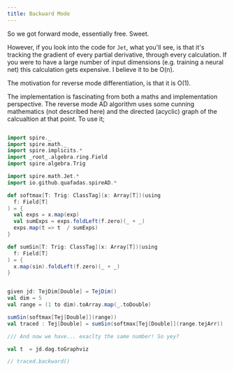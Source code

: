 ```yaml
---
title: Backward Mode
---
```


So we got forward mode, essentially free. Sweet.

However, if you look into the code for `Jet`, what you'll see, is that it's tracking the gradient of every partial derivative, through every calculation. If you were to have a large number of input dimensions (e.g. training a neural net) this calculation gets expensive. I believe it to be O(n).

The motivation for reverse mode differentiation, is that it is O(1).

The implementation is fascinating from both a maths and implementation perspective. The reverse mode AD algorithm uses some cunning mathematics (not described here) and the directed (acyclic) graph of the calcualtion at that point. To use it;

```scala mdoc:height=200

import spire._
import spire.math._
import spire.implicits.*
import _root_.algebra.ring.Field
import spire.algebra.Trig

import spire.math.Jet.*
import io.github.quafadas.spireAD.*

def softmax[T: Trig: ClassTag](x: Array[T])(using
  f: Field[T]
) = {
  val exps = x.map(exp)
  val sumExps = exps.foldLeft(f.zero)(_ + _)
  exps.map(t => t  / sumExps)
}

def sumSin[T: Trig: ClassTag](x: Array[T])(using
  f: Field[T]
) = {
  x.map(sin).foldLeft(f.zero)(_ + _)
}


given jd: TejDim[Double] = TejDim()
val dim = 5
val range = (1 to dim).toArray.map(_.toDouble)

sumSin(softmax[Tej[Double]](range))
val traced : Tej[Double] = sumSin(softmax[Tej[Double]](range.tejArr))

/// And now we have... exaclty the same number! So yey?

val t  = jd.dag.toGraphviz

// traced.backward()

```
